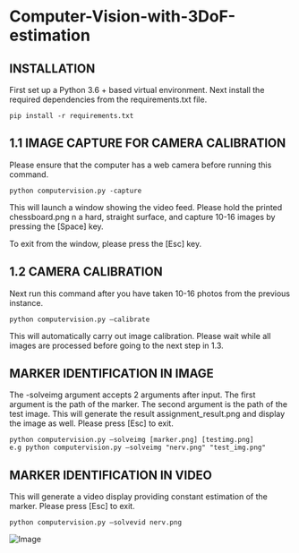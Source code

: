 # Computer-Vision-with-3DoF-estimation


## INSTALLATION
First set up a Python 3.6 + based virtual environment.
Next install the required dependencies from the requirements.txt file.

```
pip install -r requirements.txt
```

## 1.1 IMAGE CAPTURE FOR CAMERA CALIBRATION
Please ensure that the computer has a web camera before running this command.
```
python computervision.py -capture
```
This will launch a window showing the video feed. Please hold the printed chessboard.png n a hard, straight surface, and capture 10-16 images by pressing the [Space] key.

To exit from the window, please press the [Esc] key.

## 1.2 CAMERA CALIBRATION
Next run this command after you have taken 10-16 photos from the previous instance.
```
python computervision.py –calibrate
```
This will automatically carry out image calibration. Please wait while all images are processed before going to the next step in 1.3.

## MARKER IDENTIFICATION IN IMAGE
The -solveimg argument accepts 2 arguments after input. The first argument is the path of the marker. The second argument is the path of the test image. This will generate the result assignment_result.png and display the image as well. Please press [Esc] to exit.
```
python computervision.py –solveimg [marker.png] [testimg.png]
e.g python computervision.py –solveimg "nerv.png" "test_img.png"
```

## MARKER IDENTIFICATION IN VIDEO
This will generate a video display providing constant estimation of the marker. Please press [Esc] to exit.
```
python computervision.py –solvevid nerv.png
```
![Image](/images/example.gif)
